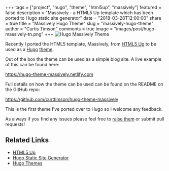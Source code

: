 +++
tags = ["project", "hugo", "theme", "html5up", "massively"]
featured = false
description = "Massively - a HTML5 Up template which has been ported to Hugo static site generator"
date = "2018-03-28T12:00:00"
share = true
title = "Massively Hugo Theme"
slug = "massively-hugo-theme"
author = "Curtis Timson"
comments = true
image = "images/post/hugo-massively-tn.png"
+++
![Hugo Massively Theme](/images/post/hugo-massively.png)

Recently I ported the HTML5 template, Massively, from [HTML5 Up](https://html5up.net/) to be used as a [Hugo](https://gohugo.io/) [theme](https://themes.gohugo.io/).

Out of the box the theme can be used as a simple blog site. A live example of this can be found here:

https://hugo-theme-massively.netlify.com

Full details on how the theme can be used can be found on the README on the GitHub repo:

https://github.com/curttimson/hugo-theme-massively

This is the first theme I've ported over to Hugo so I welcome any feedback.

As always if you find any issues please feel free to [raise them](https://github.com/curttimson/hugo-theme-massively/issues/new) or submit pull requests!

## Related Links

- [HTML5 Up](https://html5up.net/)
- [Hugo Static Site Generator](https://gohugo.io/)
- [Hugo Themes](https://themes.gohugo.io/)